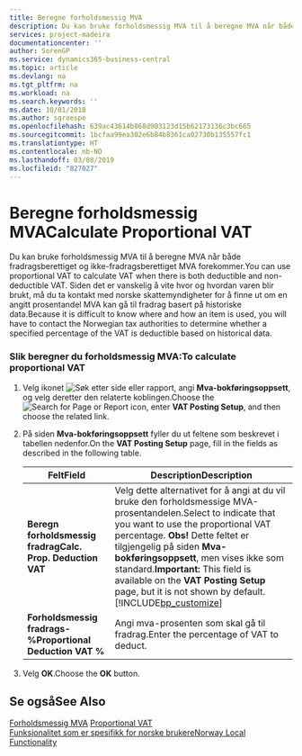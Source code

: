 ```yaml
---
title: Beregne forholdsmessig MVA
description: Du kan bruke forholdsmessig MVA til å beregne MVA når både fradragsberettiget og ikke-fradragsberettiget MVA forekommer.
services: project-madeira
documentationcenter: ''
author: SorenGP
ms.service: dynamics365-business-central
ms.topic: article
ms.devlang: na
ms.tgt_pltfrm: na
ms.workload: na
ms.search.keywords: ''
ms.date: 10/01/2018
ms.author: sgroespe
ms.openlocfilehash: 639ac43614b868d903123d15b62173136c3bc665
ms.sourcegitcommit: 1bcfaa99ea302e6b84b8361ca02730b135557fc1
ms.translationtype: HT
ms.contentlocale: nb-NO
ms.lasthandoff: 03/08/2019
ms.locfileid: "827027"
---
```

# <a name="calculate-proportional-vat"></a><span data-ttu-id="43dcd-103">Beregne forholdsmessig MVA</span><span class="sxs-lookup"><span data-stu-id="43dcd-103">Calculate Proportional VAT</span></span>
<span data-ttu-id="43dcd-104">Du kan bruke forholdsmessig MVA til å beregne MVA når både fradragsberettiget og ikke-fradragsberettiget MVA forekommer.</span><span class="sxs-lookup"><span data-stu-id="43dcd-104">You can use proportional VAT to calculate VAT when there is both deductible and non-deductible VAT.</span></span> <span data-ttu-id="43dcd-105">Siden det er vanskelig å vite hvor og hvordan varen blir brukt, må du ta kontakt med norske skattemyndigheter for å finne ut om en angitt prosentandel MVA kan gå til fradrag basert på historiske data.</span><span class="sxs-lookup"><span data-stu-id="43dcd-105">Because it is difficult to know where and how an item is used, you will have to contact the Norwegian tax authorities to determine whether a specified percentage of the VAT is deductible based on historical data.</span></span>  

### <a name="to-calculate-proportional-vat"></a><span data-ttu-id="43dcd-106">Slik beregner du forholdsmessig MVA:</span><span class="sxs-lookup"><span data-stu-id="43dcd-106">To calculate proportional VAT</span></span>  

1.  <span data-ttu-id="43dcd-107">Velg ikonet ![Søk etter side eller rapport](../../media/ui-search/search_small.png "Søk etter side eller rapport"), angi **Mva-bokføringsoppsett**, og velg deretter den relaterte koblingen.</span><span class="sxs-lookup"><span data-stu-id="43dcd-107">Choose the ![Search for Page or Report](../../media/ui-search/search_small.png "Search for Page or Report icon") icon, enter **VAT Posting Setup**, and then choose the related link.</span></span>  
2.  <span data-ttu-id="43dcd-108">På siden **Mva-bokføringsoppsett** fyller du ut feltene som beskrevet i tabellen nedenfor.</span><span class="sxs-lookup"><span data-stu-id="43dcd-108">On the **VAT Posting Setup** page, fill in the fields as described in the following table.</span></span>  

    |<span data-ttu-id="43dcd-109">Felt</span><span class="sxs-lookup"><span data-stu-id="43dcd-109">Field</span></span>|<span data-ttu-id="43dcd-110">Description</span><span class="sxs-lookup"><span data-stu-id="43dcd-110">Description</span></span>|  
    |---------------------------------|---------------------------------------|  
    |<span data-ttu-id="43dcd-111">**Beregn forholdsmessig fradrag**</span><span class="sxs-lookup"><span data-stu-id="43dcd-111">**Calc. Prop. Deduction VAT**</span></span>|<span data-ttu-id="43dcd-112">Velg dette alternativet for å angi at du vil bruke den forholdsmessige MVA-prosentandelen.</span><span class="sxs-lookup"><span data-stu-id="43dcd-112">Select to indicate that you want to use the proportional VAT percentage.</span></span> <span data-ttu-id="43dcd-113">**Obs!** Dette feltet er tilgjengelig på siden **Mva-bokføringsoppsett**, men vises ikke som standard.</span><span class="sxs-lookup"><span data-stu-id="43dcd-113">**Important:**  This field is available on the **VAT Posting Setup** page, but it is not shown by default.</span></span> [!INCLUDE[bp_customize](../../includes/bp_customize_md.md)]|  
    |<span data-ttu-id="43dcd-114">**Forholdsmessig fradrags-%**</span><span class="sxs-lookup"><span data-stu-id="43dcd-114">**Proportional Deduction VAT %**</span></span>|<span data-ttu-id="43dcd-115">Angi mva-prosenten som skal gå til fradrag.</span><span class="sxs-lookup"><span data-stu-id="43dcd-115">Enter the percentage of VAT to deduct.</span></span>|  

3.  <span data-ttu-id="43dcd-116">Velg **OK**.</span><span class="sxs-lookup"><span data-stu-id="43dcd-116">Choose the **OK** button.</span></span>  

## <a name="see-also"></a><span data-ttu-id="43dcd-117">Se også</span><span class="sxs-lookup"><span data-stu-id="43dcd-117">See Also</span></span>  
 <span data-ttu-id="43dcd-118">[Forholdsmessig MVA](proportional-vat.md) </span><span class="sxs-lookup"><span data-stu-id="43dcd-118">[Proportional VAT](proportional-vat.md) </span></span>  
 [<span data-ttu-id="43dcd-119">Funksjonalitet som er spesifikk for norske brukere</span><span class="sxs-lookup"><span data-stu-id="43dcd-119">Norway Local Functionality</span></span>](norway-local-functionality.md)   
 
